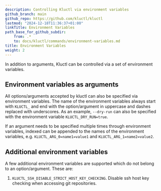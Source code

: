 ```yaml
---
description: Controlling Kluctl via environment variables
github_branch: main
github_repo: https://github.com/kluctl/kluctl
lastmod: "2024-12-18T11:36:37+01:00"
linkTitle: Environment Variables
path_base_for_github_subdir:
    from: .*
    to: docs/kluctl/commands/environment-variables.md
title: Environment Variables
weight: 2
---
```




In addition to arguments, Kluctl can be controlled via a set of environment variables.

## Environment variables as arguments
All options/arguments accepted by kluctl can also be specified via environment variables. The name of the environment
variables always start with `KLUCTL_` and end with the option/argument in uppercase and dashes replaced with
underscores. As an example, `--dry-run` can also be specified with the environment variable
`KLUCTL_DRY_RUN=true`.

If an argument needs to be specified multiple times through environment variables, indexed can be appended to the
names of the environment variables, e.g. `KLUCTL_ARG_0=name1=value1` and `KLUCTL_ARG_1=name2=value2`.

## Additional environment variables
A few additional environment variables are supported which do not belong to an option/argument. These are:

1. `KLUCTL_SSH_DISABLE_STRICT_HOST_KEY_CHECKING`. Disable ssh host key checking when accessing git repositories.
